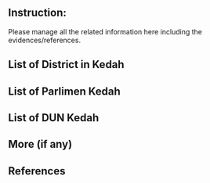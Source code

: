 ## Instruction:
Please manage all the related information here including the evidences/references. 

## List of District in Kedah
## List of Parlimen Kedah
## List of DUN Kedah
## More (if any)
## References
